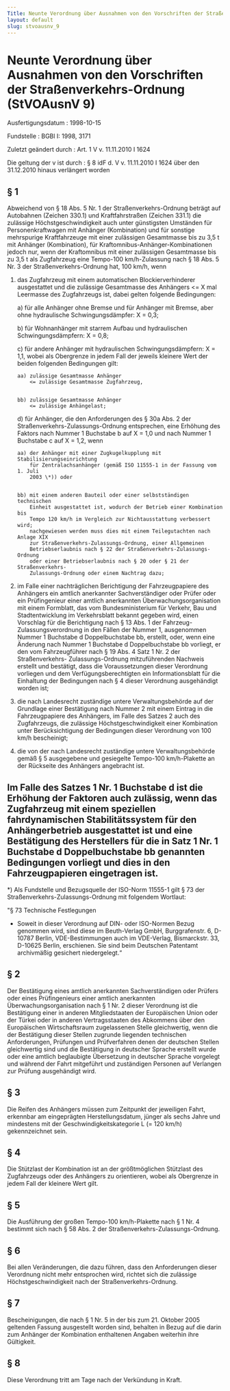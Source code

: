 ```yaml
---
Title: Neunte Verordnung über Ausnahmen von den Vorschriften der Straßenverkehrs-Ordnung
layout: default
slug: stvoausnv_9
---
```


# Neunte Verordnung über Ausnahmen von den Vorschriften der Straßenverkehrs-Ordnung (StVOAusnV 9)

Ausfertigungsdatum
:   1998-10-15

Fundstelle
:   BGBl I: 1998, 3171

Zuletzt geändert durch
:   Art. 1 V v. 11.11.2010 I 1624

Die geltung der v ist durch
:   § 8 idF d. V v. 11.11.2010 I 1624 über den 31.12.2010 hinaus verlängert worden


## § 1

Abweichend von § 18 Abs. 5 Nr. 1 der Straßenverkehrs-Ordnung beträgt
auf Autobahnen (Zeichen 330.1) und Kraftfahrstraßen (Zeichen 331.1)
die zulässige Höchstgeschwindigkeit auch unter günstigsten Umständen
für Personenkraftwagen mit Anhänger (Kombination) und für sonstige
mehrspurige Kraftfahrzeuge mit einer zulässigen Gesamtmasse bis zu 3,5
t mit Anhänger (Kombination), für Kraftomnibus-Anhänger-Kombinationen
jedoch nur, wenn der Kraftomnibus mit einer zulässigen Gesamtmasse bis
zu 3,5 t als Zugfahrzeug eine Tempo-100 km/h-Zulassung nach § 18 Abs.
5 Nr. 3 der Straßenverkehrs-Ordnung hat, 100 km/h, wenn

1.  das Zugfahrzeug mit einem automatischen Blockierverhinderer
    ausgestattet und die zulässige Gesamtmasse des Anhängers
    <= X mal Leermasse des Zugfahrzeugs ist, dabei gelten folgende
    Bedingungen:

    a)  für alle Anhänger ohne Bremse und für Anhänger mit Bremse, aber ohne
        hydraulische Schwingungsdämpfer: X = 0,3;


    b)  für Wohnanhänger mit starrem Aufbau und hydraulischen
        Schwingungsdämpfern: X = 0,8;


    c)  für andere Anhänger mit hydraulischen Schwingungsdämpfern: X = 1,1,
        wobei als Obergrenze in jedem Fall der jeweils kleinere Wert der
        beiden folgenden Bedingungen gilt:

        aa) zulässige Gesamtmasse Anhänger
            <= zulässige Gesamtmasse Zugfahrzeug,


        bb) zulässige Gesamtmasse Anhänger
            <= zulässige Anhängelast;





    d)  für Anhänger, die den Anforderungen des § 30a Abs. 2 der
        Straßenverkehrs-Zulassungs-Ordnung entsprechen, eine Erhöhung des
        Faktors nach Nummer 1 Buchstabe b auf X = 1,0 und nach Nummer 1
        Buchstabe c auf X = 1,2, wenn

        aa) der Anhänger mit einer Zugkugelkupplung mit Stabilisierungseinrichtung
            für Zentralachsanhänger (gemäß ISO 11555-1 in der Fassung vom 1. Juli
            2003 \*)) oder


        bb) mit einem anderen Bauteil oder einer selbstständigen technischen
            Einheit ausgestattet ist, wodurch der Betrieb einer Kombination bis
            Tempo 120 km/h im Vergleich zur Nichtausstattung verbessert wird;
            nachgewiesen werden muss dies mit einem Teilegutachten nach Anlage XIX
            zur Straßenverkehrs-Zulassungs-Ordnung, einer Allgemeinen
            Betriebserlaubnis nach § 22 der Straßenverkehrs-Zulassungs-Ordnung
            oder einer Betriebserlaubnis nach § 20 oder § 21 der Straßenverkehrs-
            Zulassungs-Ordnung oder einem Nachtrag dazu;








2.  im Falle einer nachträglichen Berichtigung der Fahrzeugpapiere des
    Anhängers ein amtlich anerkannter Sachverständiger oder Prüfer oder
    ein Prüfingenieur einer amtlich anerkannten Überwachungsorganisation
    mit einem Formblatt, das vom Bundesministerium für Verkehr, Bau und
    Stadtentwicklung im Verkehrsblatt bekannt gegeben wird, einen
    Vorschlag für die Berichtigung nach § 13 Abs. 1 der Fahrzeug-
    Zulassungsverordnung in den Fällen der Nummer 1, ausgenommen Nummer 1
    Buchstabe d Doppelbuchstabe bb, erstellt, oder, wenn eine Änderung
    nach Nummer 1 Buchstabe d Doppelbuchstabe bb vorliegt, er den vom
    Fahrzeugführer nach § 19 Abs. 4 Satz 1 Nr. 2 der Straßenverkehrs-
    Zulassungs-Ordnung mitzuführenden Nachweis erstellt und bestätigt,
    dass die Voraussetzungen dieser Verordnung vorliegen und dem
    Verfügungsberechtigten ein Informationsblatt für die Einhaltung der
    Bedingungen nach § 4 dieser Verordnung ausgehändigt worden ist;


3.  die nach Landesrecht zuständige untere Verwaltungsbehörde auf der
    Grundlage einer Bestätigung nach Nummer 2 mit einem Eintrag in die
    Fahrzeugpapiere des Anhängers, im Falle des Satzes 2 auch des
    Zugfahrzeugs, die zulässige Höchstgeschwindigkeit einer Kombination
    unter Berücksichtigung der Bedingungen dieser Verordnung von 100 km/h
    bescheinigt;


4.  die von der nach Landesrecht zuständige untere Verwaltungsbehörde
    gemäß § 5 ausgegebene und gesiegelte Tempo-100 km/h-Plakette an der
    Rückseite des Anhängers angebracht ist.



Im Falle des Satzes 1 Nr. 1 Buchstabe d ist die Erhöhung der Faktoren
auch zulässig, wenn das Zugfahrzeug mit einem speziellen
fahrdynamischen Stabilitätssystem für den Anhängerbetrieb ausgestattet
ist und eine Bestätigung des Herstellers für die in Satz 1 Nr. 1
Buchstabe d Doppelbuchstabe bb genannten Bedingungen vorliegt und dies
in den Fahrzeugpapieren eingetragen ist.
-----

\*) Als Fundstelle und Bezugsquelle der ISO-Norm 11555-1 gilt § 73 der
    Straßenverkehrs-Zulassungs-Ordnung mit folgendem Wortlaut:



"§ 73
Technische Festlegungen

*   Soweit in dieser Verordnung auf DIN- oder ISO-Normen Bezug genommen
    wird, sind diese im Beuth-Verlag GmbH, Burggrafenstr. 6, D-10787
    Berlin, VDE-Bestimmungen auch im VDE-Verlag, Bismarckstr. 33, D-10625
    Berlin, erschienen. Sie sind beim Deutschen Patentamt archivmäßig
    gesichert niedergelegt.“





## § 2

Der Bestätigung eines amtlich anerkannten Sachverständigen oder
Prüfers oder eines Prüfingenieurs einer amtlich anerkannten
Überwachungsorganisation nach § 1 Nr. 2 dieser Verordnung ist die
Bestätigung einer in anderen Mitgliedstaaten der Europäischen Union
oder der Türkei oder in anderen Vertragsstaaten des Abkommens über den
Europäischen Wirtschaftsraum zugelassenen Stelle gleichwertig, wenn
die der Bestätigung dieser Stellen zugrunde liegenden technischen
Anforderungen, Prüfungen und Prüfverfahren denen der deutschen Stellen
gleichwertig sind und die Bestätigung in deutscher Sprache erstellt
wurde oder eine amtlich beglaubigte Übersetzung in deutscher Sprache
vorgelegt und während der Fahrt mitgeführt und zuständigen Personen
auf Verlangen zur Prüfung ausgehändigt wird.


## § 3

Die Reifen des Anhängers müssen zum Zeitpunkt der jeweiligen Fahrt,
erkennbar am eingeprägten Herstellungsdatum, jünger als sechs Jahre
und mindestens mit der Geschwindigkeitskategorie L (= 120 km/h)
gekennzeichnet sein.


## § 4

Die Stützlast der Kombination ist an der größtmöglichen Stützlast des
Zugfahrzeugs oder des Anhängers zu orientieren, wobei als Obergrenze
in jedem Fall der kleinere Wert gilt.


## § 5

Die Ausführung der großen Tempo-100 km/h-Plakette nach § 1 Nr. 4
bestimmt sich nach § 58 Abs. 2 der Straßenverkehrs-Zulassungs-Ordnung.


## § 6

Bei allen Veränderungen, die dazu führen, dass den Anforderungen
dieser Verordnung nicht mehr entsprochen wird, richtet sich die
zulässige Höchstgeschwindigkeit nach der Straßenverkehrs-Ordnung.


## § 7

Bescheinigungen, die nach § 1 Nr. 5 in der bis zum 21. Oktober 2005
geltenden Fassung ausgestellt worden sind, behalten in Bezug auf die
darin zum Anhänger der Kombination enthaltenen Angaben weiterhin ihre
Gültigkeit.


## § 8

Diese Verordnung tritt am Tage nach der Verkündung in Kraft.

